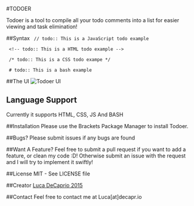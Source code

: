 #TODOER

Todoer is a tool to compile all your todo comments into a list for easier viewing and task elimination!

##Syntax
` // todo:: This is a JavaScript todo example`

` <!-- todo:: This is a HTML todo example -->`

` /* todo:: This is a CSS todo exampe */`

` # todo:: This is a bash example`

##The UI
![Todoer UI](http://i.imgur.com/0jyYrgk.png "Todoer UI")

## Language Support
Currently it supports HTML, CSS, JS And BASH

##Installation
Please use the Brackets Package Manager to install Todoer.

##Bugs?
Please submit issues if any bugs are found

##Want A Feature?
Feel free to submit a pull request if you want to add a feature, or clean my code :D! Otherwise submit an issue with the request and I will try to implement it swiftly!

##License
MIT - See LICENSE file

##Creator
[Luca DeCaprio 2015](https://github.com/bliitzkrieg)

##Contact
Feel free to contact me at Luca[at]decapr.io